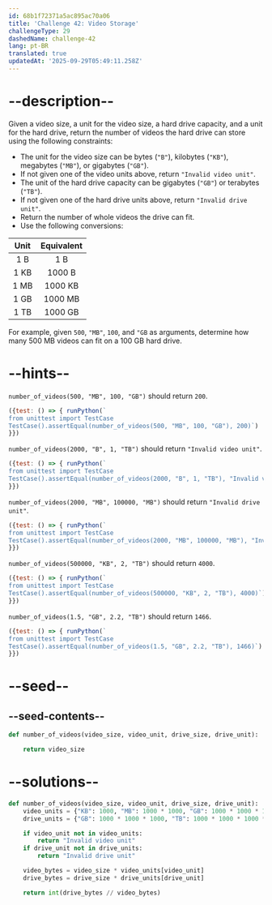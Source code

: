 ```yaml
---
id: 68b1f72371a5ac895ac70a06
title: 'Challenge 42: Video Storage'
challengeType: 29
dashedName: challenge-42
lang: pt-BR
translated: true
updatedAt: '2025-09-29T05:49:11.258Z'
---
```


# --description--

Given a video size, a unit for the video size, a hard drive capacity, and a unit for the hard drive, return the number of videos the hard drive can store using the following constraints:

- The unit for the video size can be bytes (`"B"`), kilobytes (`"KB"`), megabytes (`"MB"`), or gigabytes (`"GB"`).
- If not given one of the video units above, return `"Invalid video unit"`.
- The unit of the hard drive capacity can be gigabytes (`"GB"`) or terabytes (`"TB"`).
- If not given one of the hard drive units above, return `"Invalid drive unit"`.
- Return the number of whole videos the drive can fit.
- Use the following conversions:

| Unit | Equivalent |
|:----:|:----------:|
| 1 B  |   1 B      |
| 1 KB |   1000 B   |
| 1 MB |   1000 KB  |
| 1 GB |   1000 MB  |
| 1 TB |   1000 GB  |

For example, given `500`, `"MB"`, `100`, and `"GB` as arguments, determine how many 500 MB videos can fit on a 100 GB hard drive.

# --hints--

`number_of_videos(500, "MB", 100, "GB")` should return `200`.

```js
({test: () => { runPython(`
from unittest import TestCase
TestCase().assertEqual(number_of_videos(500, "MB", 100, "GB"), 200)`)
}})
```

`number_of_videos(2000, "B", 1, "TB")` should return `"Invalid video unit"`.

```js
({test: () => { runPython(`
from unittest import TestCase
TestCase().assertEqual(number_of_videos(2000, "B", 1, "TB"), "Invalid video unit")`)
}})
```

`number_of_videos(2000, "MB", 100000, "MB")` should return `"Invalid drive unit"`.

```js
({test: () => { runPython(`
from unittest import TestCase
TestCase().assertEqual(number_of_videos(2000, "MB", 100000, "MB"), "Invalid drive unit")`)
}})
```

`number_of_videos(500000, "KB", 2, "TB")` should return `4000`.

```js
({test: () => { runPython(`
from unittest import TestCase
TestCase().assertEqual(number_of_videos(500000, "KB", 2, "TB"), 4000)`)
}})
```

`number_of_videos(1.5, "GB", 2.2, "TB")` should return `1466`.

```js
({test: () => { runPython(`
from unittest import TestCase
TestCase().assertEqual(number_of_videos(1.5, "GB", 2.2, "TB"), 1466)`)
}})
```

# --seed--

## --seed-contents--

```py
def number_of_videos(video_size, video_unit, drive_size, drive_unit):

    return video_size
```

# --solutions--

```py
def number_of_videos(video_size, video_unit, drive_size, drive_unit):
    video_units = {"KB": 1000, "MB": 1000 * 1000, "GB": 1000 * 1000 * 1000}
    drive_units = {"GB": 1000 * 1000 * 1000, "TB": 1000 * 1000 * 1000 * 1000}

    if video_unit not in video_units:
        return "Invalid video unit"
    if drive_unit not in drive_units:
        return "Invalid drive unit"

    video_bytes = video_size * video_units[video_unit]
    drive_bytes = drive_size * drive_units[drive_unit]

    return int(drive_bytes // video_bytes)
```
